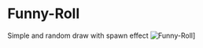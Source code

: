 # Funny-Roll

Simple and random draw with spawn effect
![Funny-Roll](https://j.gifs.com/XL1Dnl.gif)]
